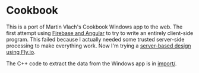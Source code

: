 # Cookbook

This is a port of Martin Vlach's Cookbook Windows app to the web. The first
attempt using [Firebase and Angular](./angularfire/) to try to write an entirely
client-side program. This failed because I actually needed some trusted
server-side processing to make everything work. Now I'm trying a [server-based
design using Fly.io](./fly/).

The C++ code to extract the data from the Windows app is in [import/](./import/).
